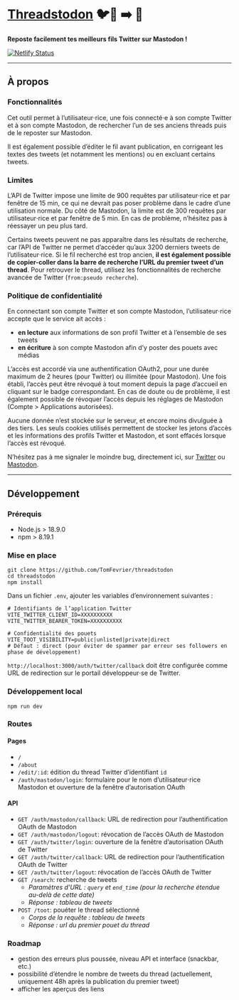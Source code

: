 # [Threadstodon](https://threadstodon.netlify.app/) 🐦🧵 ➡️ 🐘

**Reposte facilement tes meilleurs fils Twitter sur Mastodon !**

[![Netlify Status](https://api.netlify.com/api/v1/badges/89b9618b-7ae7-4cf1-ab7f-09a60751d16c/deploy-status)](https://app.netlify.com/sites/threadstodon/deploys)

---

## À propos

### Fonctionnalités

Cet outil permet à l’utilisateur⋅rice, une fois connecté⋅e à son compte Twitter et à son compte Mastodon, de rechercher l’un de ses anciens threads puis de le reposter sur Mastodon.

Il est également possible d’éditer le fil avant publication, en corrigeant les textes des tweets (et notamment les mentions) ou en excluant certains tweets.
	
### Limites

L’API de Twitter impose une limite de 900&nbsp;requêtes par utilisateur⋅rice et par fenêtre de 15&nbsp;min, ce qui ne devrait pas poser problème dans le cadre d’une utilisation normale. Du côté de Mastodon, la limite est de 300&nbsp;requêtes par utilisateur⋅rice et par fenêtre de 5&nbsp;min. En cas de problème, n’hésitez pas à réessayer un peu plus tard.
	
Certains tweets peuvent ne pas apparaître dans les résultats de recherche, car l’API de Twitter ne permet d’accéder qu’aux 3200 derniers tweets de l’utilisateur⋅rice. Si le fil recherché est trop ancien, **il est également possible de copier-coller dans la barre de recherche l’URL du premier tweet d’un thread**. Pour retrouver le thread, utilisez les fonctionnalités de recherche avancée de Twitter (<code>from:pseudo recherche</code>).
	
### Politique de confidentialité
	
En connectant son compte Twitter et son compte Mastodon, l’utilisateur⋅rice accepte que le service ait accès&nbsp;:
- **en lecture** aux informations de son profil Twitter et à l’ensemble de ses tweets
- **en écriture** à son compte Mastodon afin d’y poster des pouets avec médias

L’accès est accordé via une authentification OAuth2, pour une durée maximum de 2 heures (pour Twitter) ou illimitée (pour Mastodon). Une fois établi, l’accès peut être révoqué à tout moment depuis la page d’accueil en cliquant sur le badge correspondant. En cas de doute ou de problème, il est également possible de révoquer l’accès depuis les réglages de Mastodon (Compte > Applications autorisées).

Aucune donnée n’est stockée sur le serveur, et encore moins divulguée à des tiers. Les seuls cookies utilisés permettent de stocker les jetons d’accès et les informations des profils Twitter et Mastodon, et sont effacés lorsque l’accès est révoqué.
	
N’hésitez pas à me signaler le moindre bug, directement ici, sur <a href='https://twitter.com/TomFevrier' target='_blank' rel='noreferrer'>Twitter</a> ou <a href='https://mastodon.social/@tomfevrier' target='_blank' rel='noreferrer'>Mastodon</a>.

---

## Développement


### Prérequis

- Node.js > 18.9.0
- npm > 8.19.1


### Mise en place

~~~
git clone https://github.com/TomFevrier/threadstodon
cd threadstodon
npm install
~~~

Dans un fichier `.env`, ajouter les variables d’environnement suivantes :
~~~
# Identifiants de l’application Twitter
VITE_TWITTER_CLIENT_ID=XXXXXXXXXX 
VITE_TWITTER_BEARER_TOKEN=XXXXXXXXXX

# Confidentialité des pouets
VITE_TOOT_VISIBILITY=public|unlisted|private|direct
# Défaut : direct (pour éviter de spammer par erreur ses followers en phase de développement)
~~~

`http://localhost:3000/auth/twitter/callback` doit être configurée comme URL de redirection sur le portail développeur⋅se de Twitter.


### Développement local

~~~
npm run dev
~~~


### Routes

#### Pages
- `/`
- `/about`
- `/edit/:id`: édition du thread Twitter d’identifiant `id`
- `/auth/mastodon/login`: formulaire pour le nom d’utilisateur⋅rice Mastodon et ouverture de la fenêtre d’autorisation OAuth

#### API
- `GET /auth/mastodon/callback`: URL de redirection pour l’authentification OAuth de Mastodon
- `GET /auth/mastodon/logout`: révocation de l’accès OAuth de Mastodon
- `GET /auth/twitter/login`: ouverture de la fenêtre d’autorisation OAuth de Twitter
- `GET /auth/twitter/callback`: URL de redirection pour l’authentification OAuth de Twitter
- `GET /auth/twitter/logout`: révocation de l’accès OAuth de Twitter
- `GET /search`: recherche de tweets
	- _Paramètres d’URL : `query` et `end_time` (pour la recherche étendue au-delà de cette date)_
	- _Réponse : tableau de tweets_
- `POST /toot`: pouéter le thread sélectionné
	- _Corps de la requête : tableau de tweets_
	- _Réponse : url du premier pouet du thread_


### Roadmap

- gestion des erreurs plus poussée, niveau API et interface (snackbar, etc.)
- possibilité d’étendre le nombre de tweets du thread (actuellement, uniquement 48h après la publication du premier tweet)
- afficher les aperçus des liens
